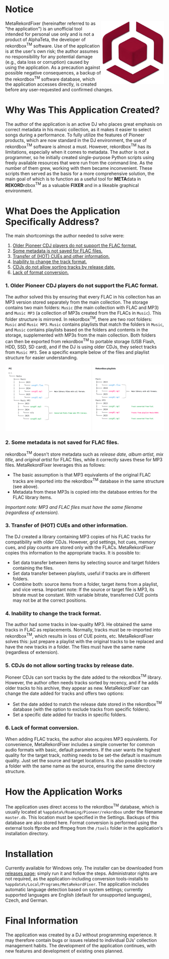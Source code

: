 

# Notice
<img alt="Files & playlist structure" src="media/MetaRekordFixer_logo_transparent.png" align="right" width="200">
MetaRekordFixer (hereinafter referred to as "the application") is an unofficial tool intended for personal use only and is not a product of AlphaTeta, the developer of rekordbox<sup>TM</sup> software. Use of the application is at the user's own risk; the author assumes no responsibility for any potential damage (e.g., data loss or corruption) caused by using the application. As a precaution against possible negative consequences, a backup of the rekordbox<sup>TM</sup> software database, which the application accesses directly, is created before any user-requested and confirmed changes.

# Why Was This Application Created?

The author of the application is an active DJ who places great emphasis on correct metadata in his music collection, as it makes it easier to select songs during a performance. To fully utilize the features of Pioneer products, which are now standard in the DJ environment, the use of rekordbox<sup>TM</sup> software is almost a must. However, rekordbox<sup>TM</sup> has its limitations, especially when it comes to metadata. The author is not a programmer, so he initially created single-purpose Python scripts using freely available resources that were run from the command line. As the number of them grew, working with them became inconvenient. These scripts then served as the basis for a more comprehensive solution, the main goal of which is to function as a useful tool for **META**data in **REKORD**rdbox<sup>TM</sup> as a valuable **FIXER** and in a likeable graphical environment.

# What Does the Application Specifically Address?

The main shortcomings the author needed to solve were:

1. [Older Pioneer CDJ players do not support the FLAC format.](#1-older-pioneer-cdj-players-do-not-support-the-flac-format)
2. [Some metadata is not saved for FLAC files.](#2-some-metadata-is-not-saved-for-flac-files)
3. [Transfer of (HOT) CUEs and other information.](3-transfer-of-hot-cues-and-other-information)
4. [Inability to change the track format.](#4-inability-to-change-the-track-format)
5. [CDJs do not allow sorting tracks by release date.](#5-cdjs-do-not-allow-sorting-tracks-by-release-date)
6. [Lack of format conversion.](#6-lack-of-format-conversion)

### 1. Older Pioneer CDJ players do not support the FLAC format. ###

The author solved this by ensuring that every FLAC in his collection has an MP3 version stored separately from the main collection. The storage contains two main folders: `Music` (the main collection with FLAC and MP3) and `Music MP3` (a collection of MP3s created from the FLACs in `Music`). This folder structure is mirrored. In rekordbox<sup>TM</sup>, there are two root folders: `Music` and `Music MP3`. `Music` contains playlists that match the folders in `Music`, and `Music` contains playlists based on the folders and contents in the storage, supplemented with MP3s from the main collection. Both folders can then be exported from rekordbox<sup>TM</sup> to portable storage (USB Flash, HDD, SSD, SD card), and if the DJ is using older CDJs, they select tracks from `Music MP3`. See a specific example below of the files and playlist structure for easier understanding.


<img alt="Files & playlist structure" src="media/files_and_playlists_structure.png">

### 2. Some metadata is not saved for FLAC files. ###

rekordbox<sup>TM</sup> doesn't store metadata such as *release date, album artist, mix title,* and *original artist* for FLAC files, while it correctly saves these for MP3 files. MetaRekordFixer leverages this as follows:

- The basic assumption is that MP3 equivalents of the original FLAC tracks are imported into the rekordbox<sup>TM</sup> database in the same structure (see above).
- Metadata from these MP3s is copied into the database entries for the FLAC library items.

*Important note: MP3 and FLAC files must have the same filename (regardless of extension).*
  
### 3. Transfer of (HOT) CUEs and other information. ###

The DJ created a library containing MP3 copies of his FLAC tracks for compatibility with older CDJs. However, grid settings, hot cues, memory cues, and play counts are stored only with the FLACs. MetaRekordFixer copies this information to the appropriate tracks. It is possible to:

- Set data transfer between items by selecting source and target folders containing the files.
- Set data transfer between playlists, useful if tracks are in different folders.
- Combine both: source items from a folder, target items from a playlist, and vice versa.
Important note: If the source or target file is MP3, its bitrate must be constant. With variable bitrate, transferred CUE points may not be at the correct positions.

### 4. Inability to change the track format. ###

The author had some tracks in low-quality MP3. He obtained the same tracks in FLAC as replacements. Normally, tracks must be re-imported into rekordbox<sup>TM</sup>, which results in loss of CUE points, etc. MetaRekordFixer solves this: just prepare a playlist with the original tracks to be replaced and have the new tracks in a folder. The files must have the same name (regardless of extension).

### 5. CDJs do not allow sorting tracks by release date. ###

Pioneer CDJs can sort tracks by the date added to the rekordbox<sup>TM</sup> library. However, the author often needs tracks sorted by recency, and if he adds older tracks to his archive, they appear as new. MetaRekordFixer can change the date added for tracks and offers two options:

- Set the date added to match the release date stored in the rekordbox<sup>TM</sup> database (with the option to exclude tracks from specific folders).
- Set a specific date added for tracks in specific folders.

### 6. Lack of format conversion. ###

When adding FLAC tracks, the author also acquires MP3 equivalents. For convenience, MetaRekordFixer includes a simple converter for common audio formats with basic, default parameters. If the user wants the highest quality for the target track, nothing needs to be set-the default is maximum quality. Just set the source and target locations. It is also possible to create a folder with the same name as the source, ensuring the same directory structure.

# How the Application Works

The application uses direct access to the rekordbox<sup>TM</sup> database, which is usually located at `%appdata%/Roaming/Pioneer/rekordbox` under the filename `master.db`. This location must be specified in the Settings. Backups of this database are also stored here. Format conversion is performed using the external tools ffprobe and ffmpeg from the `/tools` folder in the application's installation directory.

# Installation

Currently available for Windows only. The installer can be downloaded from [releases page](../../releases/latest); simply run it and follow the steps. Administrator rights are not required, as the application-including conversion tools-installs to `%appdata%/Local/Programs/MetaRekordFixer`. The application includes automatic language detection based on system settings; currently supported languages are English (default for unsupported languages), Czech, and German.

# Final Information

The application was created by a DJ without programming experience. It may therefore contain bugs or issues related to individual DJs' collection management habits. The development of the application continues, with new features and development of existing ones planned.
